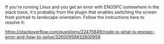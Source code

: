 If you're running Linux and you get an error with ENOSPC somewhere in the stack trace, it's probably from the plugin that enables switching the screen from portrait to landscape orientation. Follow the instructions here to resolve it:

https://stackoverflow.com/questions/22475849/node-js-what-is-enospc-error-and-how-to-solve/32600959#32600959
